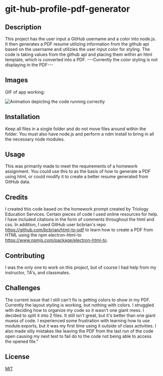 # git-hub-profile-pdf-generator

## Description 
This project has the user input a GitHub username and a color into node.js. It then generates a PDF resume utilizing information from the github api based on the username and utilizies the user input color for styling. The code is taking values from the github api and placing them within an html template, which is converted into a PDF. ---Currently the color styling is not displaying in the PDF---

## Images
GIF of app working:

![Animation depicting the code running correctly](#)

## Installation 
Keep all files in a single folder and do not move files around within the folder. You must also have node.js and perform a ndm install to bring in all the necessary node modules.

## Usage 
This was primarily made to meet the requirements of a homework assignment. You could use this to as the basis of how to generate a PDF using html, or could modify it to create a better resume generated from GitHub data.

## Credits 
I created this code based on the homework prompt created by Triology Education Services. Certain pieces of code I used online resources for help. I have included citations in the form of comments throughout the html and css. In addition, I used GitHub user bcbrian's repo https://github.com/bcbrian/html-to-pdf to learn how to create a PDF from HTML using the npm electron-html-to https://www.npmjs.com/package/electron-html-to.

## Contributing 
I was the only one to work on this project, but of course I had help from my instructor, TA's, and classmates.

## Challenges
The current issue that I still can't fix is getting colors to show in my PDF. Currently the layout styling is working, but nothing with colors. I struggled with deciding how to organize my code so it wasn't one giant mess. I decided to split it into 2 files. It still isn't great, but it's better than one giant muess of code. I experienced some frustration with learning how to use module.exports, but it was my first time using it outside of class activities. I also made silly mistakes like leaving the PDF from the last run of the code open causing my next test to fail do to the code not being able to access the opened file." 

## License
[MIT](https://choosealicense.com/licenses/mit/)

